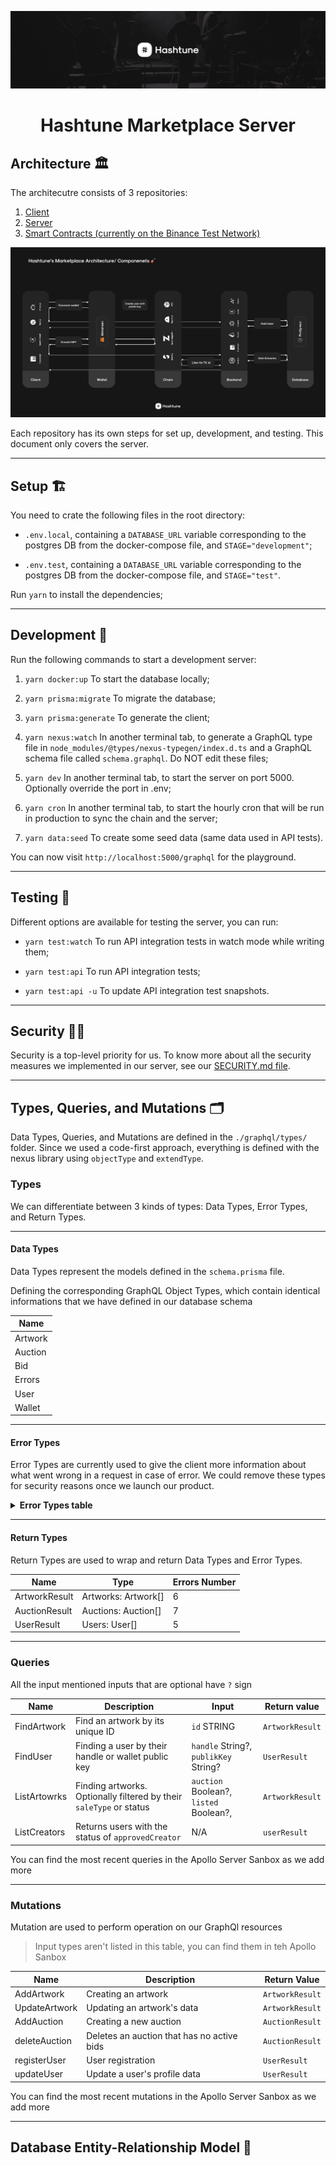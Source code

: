![](.github/assets/images/cover.png)

<div align="center">

# **Hashtune Marketplace Server**
</div>
  
## Architecture 🏛

The architecutre consists of 3 repositories:

1. [Client](https://github.com/hashtune/Hashtune-Marketplace-Client)
2. [Server](https://github.com/hashtune/Hashtune-Marketplace-Server)
3. [Smart Contracts (currently on the Binance Test Network)](https://github.com/hashtune/Hashtune-Marketplace-Chain)

![](.github/assets/images/architecture.png)

Each repository has its own steps for set up, development, and testing. This document only covers the server.

---

## Setup 🏗

You need to crate the following files in the root directory:

- `.env.local`, containing a `DATABASE_URL` variable corresponding to the postgres DB from the docker-compose file, and `STAGE="development"`;

- `.env.test`, containing a `DATABASE_URL` variable corresponding to the postgres DB from the docker-compose file, and `STAGE="test"`.

Run `yarn` to install the dependencies;

---

## Development 🚀

Run the following commands to start a development server:

1. `yarn docker:up` To start the database locally;

2. `yarn prisma:migrate` To migrate the database;

3. `yarn prisma:generate` To generate the client;

4. `yarn nexus:watch` In another terminal tab, to generate a GraphQL type file in `node_modules/@types/nexus-typegen/index.d.ts` and a GraphQL schema file called `schema.graphql`. Do NOT edit these files;

5. `yarn dev` In another terminal tab, to start the server on port 5000. Optionally override the port in .env;

6. `yarn cron` In another terminal tab, to start the hourly cron that will be run in production to sync the chain and the server;

7. `yarn data:seed` To create some seed data (same data used in API tests).

You can now visit `http://localhost:5000/graphql` for the playground.

---

## Testing 🧪


Different options are available for testing the server, you can run:

- `yarn test:watch` To run API integration tests in watch mode while writing them;

- `yarn test:api` To run API integration tests;

- `yarn test:api -u` To update API integration test snapshots.

---

## Security 🕵️‍♂️

Security is a top-level priority for us. To know more about all the security measures we implemented in our server, see our [SECURITY.md file](https://github.com/hashtune/Hashtune-Marketplace-Server/blob/main/README/SECURITY.md).

---

## Types, Queries, and Mutations 🗂

Data Types, Queries, and Mutations are defined in the `./graphql/types/` folder. Since we used a code-first approach, everything is defined with the nexus  library using `objectType` and `extendType`.

### Types

We can differentiate between 3 kinds of types: Data Types, Error Types, and Return Types.

---

#### Data Types

Data Types represent the models defined in the `schema.prisma` file.

Defining the corresponding GraphQL Object Types, which contain identical informations that we have defined in our database schema

| Name |
|------|
| Artwork |  
| Auction | 
| Bid | 
| Errors|
| User |
| Wallet |

---

#### Error Types

Error Types are currently used to give the client more information about what went wrong in a request in case of error. We could remove these types for security reasons once we launch our product.

<details>
<summary><b>Error Types table</b></summary>
  
<br>

| Name | Properties |
|----|---|
| ClientErrorArgumentsConflict | `path`: String, `message`: String|
| ClientErrorArtworkNotFound | `message`: String|
| ClientErrorAuctionAlreadyExists | `message`: String|
| ClientErrorArtworkNotAnAuction | `message`: String |
| ClientErrorAuctionNotFound | `message`: String|
| ClientErrorAuctionNotDeletable | `message`: String |
| ClientErrorUserUnAuthorized | `message`: String|
| ClientErrorUserNotFound | `message`: String|
| ClientErrorJWTInvalid | `message`: String |
| ClientErrorInvalidHandle| `message`: String|
| ClientErrorHandleAlreadyExists | `message`: String |
| ClientErrorUnkown | `message`: String|
| externalChainError | `message`: String |  
| externalChainErrorStillPending | `message`: String |
  
</details>

---

#### Return Types

Return Types are used to wrap and return Data Types and Error Types.


| Name | Type | Errors Number |
|----|---|--|
| ArtworkResult | Artworks: Artwork[] | 6 |
| AuctionResult | Auctions: Auction[] | 7 |
| UserResult | Users: User[] | 5 | 


---

### Queries 

All the input mentioned inputs that are optional have `?` sign


| Name  | Description | Input | Return value | 
|--------|----|---|---|
| FindArtwork | Find an artwork by its unique ID | `id` STRING | `ArtworkResult` |
| FindUser | Finding a user by their handle or wallet public key | `handle` String?, `publikKey` String? |  `UserResult` |
| ListArtowrks | Finding artworks. Optionally filtered by their `saleType` or status | `auction` Boolean?, `listed` Boolean?, | `ArtworkResult` |
| ListCreators | Returns users with the status of `approvedCreator` | N/A | `userResult` |

You can find the most recent queries in the Apollo Server Sanbox as we add more



---

### Mutations

Mutation are used to perform operation on our GraphQl resources

> Input types aren't listed in this table, you can find them in teh Apollo Sanbox

| Name  | Description | Return Value|
|--------|----|---|
| AddArtwork | Creating an artwork | `ArtworkResult` |
| UpdateArtwork | Updating an artwork's data | `ArtworkResult`|
| AddAuction | Creating a new auction | `AuctionResult` |
| deleteAuction | Deletes an auction that has no active bids | `AuctionResult` |
| registerUser | User registration | `UserResult` |
| updateUser | Update a user's profile data | `UserResult` |

You can find the most recent mutations in the Apollo Server Sanbox as we add more


---

## Database Entity-Relationship Model 📌

